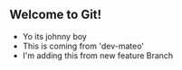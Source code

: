 ## Welcome to Git!

- Yo its johnny boy
- This is coming from 'dev-mateo'
- I'm adding this from new feature Branch